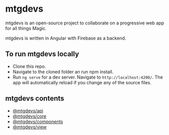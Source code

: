 # mtgdevs

mtgdevs is an open-source project to collaborate on a progressive web app for all things Magic.

mtgdevs is written in Angular with Firebase as a backend.

## To run mtgdevs locally

* Clone this repo.
* Navigate to the cloned folder an run npm install.
* Run `ng serve` for a dev server. Navigate to `http://localhost:4200/`. The app will automatically reload if you change any of the source files.


## mtgdevs contents
* [@mtgdevs/api](https://github.com/blidblid/mtgdevs/tree/master/src/lib/api/readme.md)
* [@mtgdevs/core](https://github.com/blidblid/mtgdevs/tree/master/src/lib/components/readme.md)
* [@mtgdevs/components](https://github.com/blidblid/mtgdevs/tree/master/src/lib/components/readme.md)
* [@mtgdevs/view](https://github.com/blidblid/mtgdevs/tree/master/src/app/views/readme.md)
